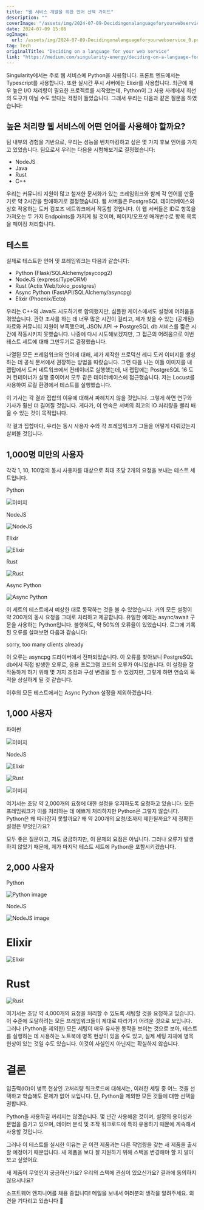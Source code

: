 ```yaml
---
title: "웹 서비스 개발을 위한 언어 선택 가이드"
description: ""
coverImage: "/assets/img/2024-07-09-Decidingonalanguageforyourwebservice_0.png"
date: 2024-07-09 15:08
ogImage: 
  url: /assets/img/2024-07-09-Decidingonalanguageforyourwebservice_0.png
tag: Tech
originalTitle: "Deciding on a language for your web service"
link: "https://medium.com/singularity-energy/deciding-on-a-language-for-your-web-service-c6f73fb9d448"
---
```



Singularity에서는 주로 웹 서비스에 Python을 사용합니다. 프론트 엔드에서는 Typescript를 사용합니다. 또한 실시간 푸시 서버에는 Elixir를 사용합니다. 최근에 매우 높은 I/O 처리량이 필요한 프로젝트를 시작했는데, Python이 그 사용 사례에서 최선의 도구가 아닐 수도 있다는 걱정이 들었습니다. 그래서 우리는 다음과 같은 질문을 하였습니다:

## 높은 처리량 웹 서비스에 어떤 언어를 사용해야 할까요?

팀 내부의 경험을 기반으로, 우리는 성능을 벤치마킹하고 싶은 몇 가지 후보 언어를 가지고 있었습니다. 팀으로서 우리는 다음을 시험해보기로 결정했습니다:

- NodeJS
- Java
- Rust
- C++

<!-- TIL 수평 -->
<ins class="adsbygoogle"
     style="display:block"
     data-ad-client="ca-pub-4877378276818686"
     data-ad-slot="1549334788"
     data-ad-format="auto"
     data-full-width-responsive="true"></ins>
<script>
(adsbygoogle = window.adsbygoogle || []).push({});
</script>

우리는 커뮤니티 지원이 많고 철저한 문서화가 있는 프레임워크와 함께 각 언어를 만들기로 약 2시간을 할애하기로 결정했습니다. 웹 서버들은 PostgreSQL 데이터베이스와 상호 작용하는 도커 컴포즈 네트워크에서 작동할 것입니다. 이 웹 서버들은 ID로 항목을 가져오는 두 가지 Endpoints를 가지게 될 것이며, 페이지/오프셋 매개변수로 항목 목록을 페이징 처리합니다.

## 테스트

실제로 테스트한 언어 및 프레임워크는 다음과 같습니다:

- Python (Flask/SQLAlchemy/psycopg2)
- NodeJS (express/TypeORM)
- Rust (Actix Web/tokio_postgres)
- Async Python (FastAPI/SQLAlchemy/asyncpg)
- Elixir (Phoenix/Ecto)

<!-- TIL 수평 -->
<ins class="adsbygoogle"
     style="display:block"
     data-ad-client="ca-pub-4877378276818686"
     data-ad-slot="1549334788"
     data-ad-format="auto"
     data-full-width-responsive="true"></ins>
<script>
(adsbygoogle = window.adsbygoogle || []).push({});
</script>

우리는 C++와 Java도 시도하기로 합의했지만, 심플한 케이스에서도 설정에 어려움을 겪었습니다. 관련 조사를 하는 데 너무 많은 시간이 걸리고, 제가 찾을 수 있는 (공개된) 자료와 커뮤니티 지원이 부족했으며, JSON API → PostgreSQL db 서비스를 짧은 시간에 작동시키지 못했습니다. 나중에 다시 시도해보겠지만, 그 접근의 어려움으로 이번 테스트 세트에 대해 그만두기로 결정했습니다.

나열된 모든 프레임워크와 언어에 대해, 제가 제작한 프로덕션 레디 도커 이미지를 생성하는 데 공식 문서에서 권장하는 방법을 따랐습니다. 그런 다음 나는 이들 이미지를 내 랩탑에서 도커 네트워크에서 컨테이너로 실행했는데, 내 랩탑에는 PostgreSQL 16 도커 컨테이너가 실행 중이어서 모두 같은 데이터베이스에 접근했습니다. 저는 Locust를 사용하여 로컬 환경에서 테스트를 실행했습니다.

이 기사는 각 결과 집합의 이유에 대해서 파헤치지 않을 것입니다. 그렇게 하면 연구와 기사가 훨씬 더 길어질 것입니다. 게다가, 이 연속은 서버의 최고의 IO 처리량을 빨리 배울 수 있는 것이 목적입니다.

각 결과 집합마다, 우리는 동시 사용자 수와 각 프레임워크가 그들을 어떻게 다뤄갔는지 살펴볼 것입니다.

<!-- TIL 수평 -->
<ins class="adsbygoogle"
     style="display:block"
     data-ad-client="ca-pub-4877378276818686"
     data-ad-slot="1549334788"
     data-ad-format="auto"
     data-full-width-responsive="true"></ins>
<script>
(adsbygoogle = window.adsbygoogle || []).push({});
</script>

## 1,000명 미만의 사용자

각각 1, 10, 100명의 동시 사용자를 대상으로 최대 초당 2개의 요청을 보내는 테스트 세트입니다.

Python

![이미지](/assets/img/2024-07-09-Decidingonalanguageforyourwebservice_0.png)

<!-- TIL 수평 -->
<ins class="adsbygoogle"
     style="display:block"
     data-ad-client="ca-pub-4877378276818686"
     data-ad-slot="1549334788"
     data-ad-format="auto"
     data-full-width-responsive="true"></ins>
<script>
(adsbygoogle = window.adsbygoogle || []).push({});
</script>

NodeJS

![NodeJS](/assets/img/2024-07-09-Decidingonalanguageforyourwebservice_1.png)

Elixir

![Elixir](/assets/img/2024-07-09-Decidingonalanguageforyourwebservice_2.png)

<!-- TIL 수평 -->
<ins class="adsbygoogle"
     style="display:block"
     data-ad-client="ca-pub-4877378276818686"
     data-ad-slot="1549334788"
     data-ad-format="auto"
     data-full-width-responsive="true"></ins>
<script>
(adsbygoogle = window.adsbygoogle || []).push({});
</script>


Rust

![Rust](/assets/img/2024-07-09-Decidingonalanguageforyourwebservice_3.png)

Async Python

![Async Python](/assets/img/2024-07-09-Decidingonalanguageforyourwebservice_4.png)


<!-- TIL 수평 -->
<ins class="adsbygoogle"
     style="display:block"
     data-ad-client="ca-pub-4877378276818686"
     data-ad-slot="1549334788"
     data-ad-format="auto"
     data-full-width-responsive="true"></ins>
<script>
(adsbygoogle = window.adsbygoogle || []).push({});
</script>

이 세트의 테스트에서 예상한 대로 동작하는 것을 볼 수 있었습니다. 거의 모든 설정이 약 200개의 동시 요청을 그대로 처리하고 제공합니다. 유일한 예외는 async/await 구문을 사용하는 Python입니다. 불행히도, 약 50%의 오류율이 있었습니다. 로그에 기록된 오류를 살펴보면 다음과 같습니다:

sorry, too many clients already

이 오류는 asyncpg 드라이버에서 전파되었습니다. 이 오류를 찾아보니 PostgreSQL db에서 직접 발생한 오류로, 응용 프로그램 코드의 오류가 아니었습니다. 이 설정을 잘 작동하게 하기 위해 몇 가지 조정과 구성 변경을 할 수 있겠지만, 그렇게 하면 연습의 목적을 상실하게 될 것 같습니다.

이후의 모든 테스트에서는 Async Python 설정을 제외하겠습니다.

<!-- TIL 수평 -->
<ins class="adsbygoogle"
     style="display:block"
     data-ad-client="ca-pub-4877378276818686"
     data-ad-slot="1549334788"
     data-ad-format="auto"
     data-full-width-responsive="true"></ins>
<script>
(adsbygoogle = window.adsbygoogle || []).push({});
</script>

## 1,000 사용자

파이썬

![이미지](/assets/img/2024-07-09-Decidingonalanguageforyourwebservice_5.png)

NodeJS

<!-- TIL 수평 -->
<ins class="adsbygoogle"
     style="display:block"
     data-ad-client="ca-pub-4877378276818686"
     data-ad-slot="1549334788"
     data-ad-format="auto"
     data-full-width-responsive="true"></ins>
<script>
(adsbygoogle = window.adsbygoogle || []).push({});
</script>


![Elixir](/assets/img/2024-07-09-Decidingonalanguageforyourwebservice_6.png)

![Rust](/assets/img/2024-07-09-Decidingonalanguageforyourwebservice_7.png)


<!-- TIL 수평 -->
<ins class="adsbygoogle"
     style="display:block"
     data-ad-client="ca-pub-4877378276818686"
     data-ad-slot="1549334788"
     data-ad-format="auto"
     data-full-width-responsive="true"></ins>
<script>
(adsbygoogle = window.adsbygoogle || []).push({});
</script>

![이미지](/assets/img/2024-07-09-Decidingonalanguageforyourwebservice_8.png)

여기서는 초당 약 2,000개의 요청에 대한 설정을 유지하도록 요청하고 있습니다. 모든 프레임워크가 이를 처리하는 데 예쁘게 처리하지만 Python은 그렇지 않습니다. Python은 왜 따라잡지 못할까요? 왜 약 200개의 요청/초까지 제한될까요? 제 정확한 설정은 무엇인가요?

모두 좋은 질문이고, 저도 궁금하지만, 이 문제의 요점은 아닙니다. 그러나 오류가 발생하지 않았기 때문에, 제가 마지막 테스트 세트에 Python을 포함시키겠습니다.

## 2,000 사용자

<!-- TIL 수평 -->
<ins class="adsbygoogle"
     style="display:block"
     data-ad-client="ca-pub-4877378276818686"
     data-ad-slot="1549334788"
     data-ad-format="auto"
     data-full-width-responsive="true"></ins>
<script>
(adsbygoogle = window.adsbygoogle || []).push({});
</script>


Python

![Python image](/assets/img/2024-07-09-Decidingonalanguageforyourwebservice_9.png)

NodeJS

![NodeJS image](/assets/img/2024-07-09-Decidingonalanguageforyourwebservice_10.png)


<!-- TIL 수평 -->
<ins class="adsbygoogle"
     style="display:block"
     data-ad-client="ca-pub-4877378276818686"
     data-ad-slot="1549334788"
     data-ad-format="auto"
     data-full-width-responsive="true"></ins>
<script>
(adsbygoogle = window.adsbygoogle || []).push({});
</script>

# Elixir

![Elixir](/assets/img/2024-07-09-Decidingonalanguageforyourwebservice_11.png)

# Rust

![Rust](/assets/img/2024-07-09-Decidingonalanguageforyourwebservice_12.png)

<!-- TIL 수평 -->
<ins class="adsbygoogle"
     style="display:block"
     data-ad-client="ca-pub-4877378276818686"
     data-ad-slot="1549334788"
     data-ad-format="auto"
     data-full-width-responsive="true"></ins>
<script>
(adsbygoogle = window.adsbygoogle || []).push({});
</script>

여기서는 초당 약 4,000개의 요청을 처리할 수 있도록 세팅할 것을 요청하고 있습니다. 이 수준에 도달하려는 모든 프레임워크들이 제대로 따라가기 어려운 것으로 보입니다. 그러나 (Python을 제외한) 모든 세팅이 매우 유사한 동작을 보이는 것으로 보아, 테스트를 실행하는 데 사용하는 노트북에 병목 현상이 있을 수도 있고, 실제 세팅 자체에 병목 현상이 있는 것일 수도 있습니다. 이것이 사실인지 아닌지는 확실하지 않습니다.

# 결론

입출력(IO)이 병목 현상인 고처리량 워크로드에 대해서는, 이러한 세팅 중 어느 것을 선택하고 학습해도 문제가 없어 보입니다. 단, Python을 제외한 모든 것들에 대한 선택을 권합니다.

Python을 사용하길 꺼리지는 않겠습니다. 몇 년간 사용해온 것이며, 설정의 용이성과 문법을 즐기고 있으며, 데이터 분석 및 조작 워크로드에 특히 유용하기 때문에 계속해서 사용할 것입니다.

<!-- TIL 수평 -->
<ins class="adsbygoogle"
     style="display:block"
     data-ad-client="ca-pub-4877378276818686"
     data-ad-slot="1549334788"
     data-ad-format="auto"
     data-full-width-responsive="true"></ins>
<script>
(adsbygoogle = window.adsbygoogle || []).push({});
</script>

그러나 이 테스트를 실시한 이유는 곧 이전 제품과는 다른 작업량을 갖는 새 제품을 출시할 예정이기 때문입니다. 새 제품을 보다 잘 지원하기 위해 스택을 변경해야 할 지 알아보고 싶었어요.

새 제품이 무엇인지 궁금하신가요? 우리의 스택에 관심이 있으신가요? 결과에 동의하지 않으시나요?

소프트웨어 엔지니어를 채용 중입니다! 메일을 보내서 여러분의 생각을 알려주세요. 의견을 기다리고 있습니다 🌱